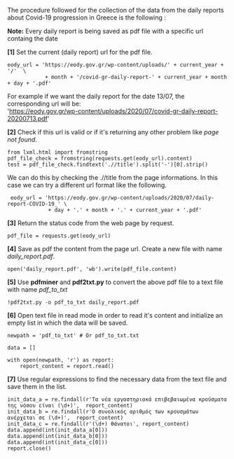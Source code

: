 The procedure followed for the collection of the data from the daily reports about Covid-19 progression in Greece is the following :  

**Note:**  Every daily report is being saved as pdf file with a specific url containg the date

**[1]** Set the current (daily report) url for the pdf file.

```
eody_url = 'https://eody.gov.gr/wp-content/uploads/' + current_year + '/'  \
            + month + '/covid-gr-daily-report-' + current_year + month + day + '.pdf'
```
For example if we want the daily report for the date 13/07, the corresponding url will be:   
'https://eody.gov.gr/wp-content/uploads/2020/07/covid-gr-daily-report-20200713.pdf'

**[2]** Check if this url is valid or if it's returning any other problem like *page not found*.

```
from lxml.html import fromstring
pdf_file_check = fromstring(requests.get(eody_url).content)
test = pdf_file_check.findtext('.//title').split('-')[0].strip()
```
We can do this by checking the .//title from the page informations.  In this case we can try a different url format like the following.
```
 eody_url = 'https://eody.gov.gr/wp-content/uploads/2020/07/daily-report-COVID-19_' \
             + day + '.' + month + '.' + current_year + '.pdf'
```
**[3]** Return the status code from the web page by request.
```
pdf_file = requests.get(eody_url)
```

**[4]** Save as pdf the content from the page url. Create a new file with name *daily_report.pdf*.
```
open('daily_report.pdf', 'wb').write(pdf_file.content)
```

**[5]** Use **pdfminer** and **pdf2txt.py** to convert the above pdf file to a text file with name *pdf_to_txt*
```
!pdf2txt.py -o pdf_to_txt daily_report.pdf
```

**[6]** Open text file in read mode in order to read it's content and initialize an empty list in which the data will be saved.
```
newpath = 'pdf_to_txt' # Or pdf_to_txt.txt

data = []

with open(newpath, 'r') as report:
    report_content = report.read()
```

**[7]** Use regular expressions to find the necessary data from the text file and save them in the list.
```
init_data_a = re.findall(r'Τα νέα εργαστηριακά επιβεβαιωμένα κρούσματα της νόσου είναι (\d+)',  report_content)
init_data_b = re.findall(r'Ο συνολικός αριθμός των κρουσμάτων ανέρχεται σε (\d+)',  report_content)
init_data_c = re.findall(r'(\d+) θάνατοι', report_content)
data.append(int(init_data_a[0]))
data.append(int(init_data_b[0]))
data.append(int(init_data_c[0]))
report.close()
```    
